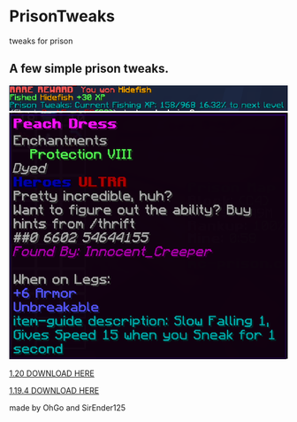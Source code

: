 # PrisonTweaks
tweaks for prison

## A few simple prison tweaks.
![Image](https://github.com/TheyCallMeOhGo/PrisonTweaks/blob/main/prisontweaks.PNG)
![Image](https://github.com/TheyCallMeOhGo/PrisonTweaks/blob/main/rahh.PNG)

[1.20 DOWNLOAD HERE](https://github.com/TheyCallMeOhGo/PrisonTweaks/releases/tag/temprelease)

[1.19.4 DOWNLOAD HERE](https://github.com/TheyCallMeOhGo/PrisonTweaks/releases/tag/1.19.4)

made by OhGo and SirEnder125
